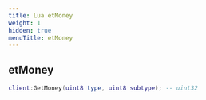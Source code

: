 ```yaml
---
title: Lua etMoney
weight: 1
hidden: true
menuTitle: etMoney
---
```

## etMoney
```lua
client:GetMoney(uint8 type, uint8 subtype); -- uint32
```
